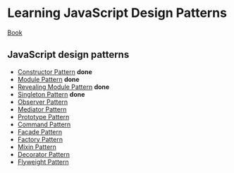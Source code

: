 # Learning JavaScript Design Patterns
 [Book](https://addyosmani.com/resources/essentialjsdesignpatterns/book/)

## JavaScript design patterns
* [Constructor Pattern](https://addyosmani.com/resources/essentialjsdesignpatterns/book/#constructorpatternjavascript) **done**
* [Module Pattern](https://addyosmani.com/resources/essentialjsdesignpatterns/book/#modulepatternjavascript) **done**
* [Revealing Module Pattern](https://addyosmani.com/resources/essentialjsdesignpatterns/book/#revealingmodulepatternjavascript) **done**
* [Singleton Pattern](https://addyosmani.com/resources/essentialjsdesignpatterns/book/#singletonpatternjavascript)  **done**
* [Observer Pattern](https://addyosmani.com/resources/essentialjsdesignpatterns/book/#observerpatternjavascript)
* [Mediator Pattern](https://addyosmani.com/resources/essentialjsdesignpatterns/book/#mediatorpatternjavascript)
* [Prototype Pattern](https://addyosmani.com/resources/essentialjsdesignpatterns/book/#prototypepatternjavascript)
* [Command Pattern](https://addyosmani.com/resources/essentialjsdesignpatterns/book/#commandpatternjavascript)
* [Facade Pattern](https://addyosmani.com/resources/essentialjsdesignpatterns/book/#facadepatternjavascript)
* [Factory Pattern](https://addyosmani.com/resources/essentialjsdesignpatterns/book/#factorypatternjavascript)
* [Mixin Pattern](https://addyosmani.com/resources/essentialjsdesignpatterns/book/#mixinpatternjavascript)
* [Decorator Pattern](https://addyosmani.com/resources/essentialjsdesignpatterns/book/#decoratorpatternjavascript)
* [Flyweight Pattern](https://addyosmani.com/resources/essentialjsdesignpatterns/book/#detailflyweight)
